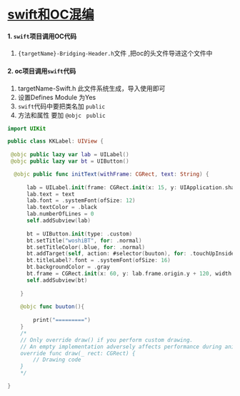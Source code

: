 # [swift和OC混编](https://github.com/miss-shiyi/miss-shiyi/issues/2)

#### 1. `swift`项目调用OC代码

1. `{targetName}-Bridging-Header.h`文件 ,把oc的头文件导进这个文件中




#### 2. oc项目调用`swift`代码

1. targetName-Swift.h 此文件系统生成，导入使用即可
2. 设置Defines Module 为Yes 
3. `swift`代码中要把类名加 `public`
4.  方法和属性 要加 `@objc ` `public`
```swift
import UIKit

public class KKLabel: UIView {
    
 @objc public lazy var lab = UILabel()
 @objc public lazy var bt = UIButton()

  @objc public func initText(withFrame: CGRect, text: String) {
    
      lab = UILabel.init(frame: CGRect.init(x: 15, y: UIApplication.shared.statusBarFrame.size.height + 60, width: UIScreen.main.bounds.size.width - 30, height: 60));
      lab.text = text
      lab.font = .systemFont(ofSize: 12)
      lab.textColor = .black
      lab.numberOfLines = 0
      self.addSubview(lab)
      
      bt = UIButton.init(type: .custom)
      bt.setTitle("woshiBT", for: .normal)
      bt.setTitleColor(.blue, for: .normal)
      bt.addTarget(self, action: #selector(buuton), for: .touchUpInside)
      bt.titleLabel?.font = .systemFont(ofSize: 16)
      bt.backgroundColor = .gray
      bt.frame = CGRect.init(x: 60, y: lab.frame.origin.y + 120, width: UIScreen.main.bounds.size.width-120, height: 50)
      self.addSubview(bt)
      
    }
    
    @objc func buuton(){
        
        print("=========")
    }
    /*
    // Only override draw() if you perform custom drawing.
    // An empty implementation adversely affects performance during animation.
    override func draw(_ rect: CGRect) {
        // Drawing code
    }
    */

}

```